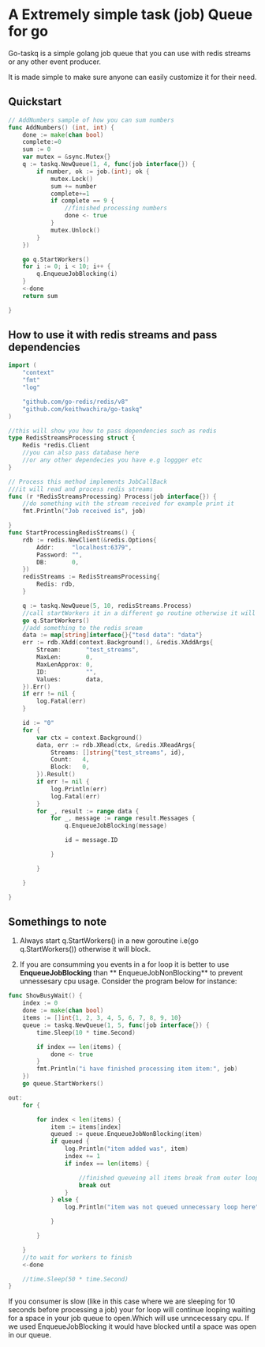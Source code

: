 # A Extremely simple task (job) Queue for go

Go-taskq is a simple golang job queue that you can use with redis streams or any other event producer.

It is made simple to make sure anyone can easily customize it for their need.

## Quickstart

```go
// AddNumbers sample of how you can sum numbers
func AddNumbers() (int, int) {
	done := make(chan bool)
	complete:=0
	sum := 0
	var mutex = &sync.Mutex{}
	q := taskq.NewQueue(1, 4, func(job interface{}) {
		if number, ok := job.(int); ok {
			mutex.Lock()
			sum += number
			complete+=1
			if complete == 9 {
				//finished processing numbers
				done <- true
			}
			mutex.Unlock()
		}
	})

	go q.StartWorkers()
	for i := 0; i < 10; i++ {
		q.EnqueueJobBlocking(i)
	}
	<-done
	return sum

}
```

## How to use it with redis streams and  pass dependencies

```go
import (
	"context"
	"fmt"
	"log"

	"github.com/go-redis/redis/v8"
	"github.com/keithwachira/go-taskq"
)

//this will show you how to pass dependencies such as redis
type RedisStreamsProcessing struct {
	Redis *redis.Client
    //you can also pass database here
    //or any other dependecies you have e.g loggger etc
}

// Process this method implements JobCallBack
///it will read and process redis streams
func (r *RedisStreamsProcessing) Process(job interface{}) {
	//do something with the stream received for example print it
	fmt.Println("Job received is", job)

}
func StartProcessingRedisStreams() {
	rdb := redis.NewClient(&redis.Options{
		Addr:     "localhost:6379",
		Password: "", 
		DB:       0,  
	})
	redisStreams := RedisStreamsProcessing{
		Redis: rdb,
	}

	q := taskq.NewQueue(5, 10, redisStreams.Process)
	//call startWorkers it in a different go routine otherwise it will block
	go q.StartWorkers()
	//add something to the redis sream
	data := map[string]interface{}{"tesd data": "data"}
	err := rdb.XAdd(context.Background(), &redis.XAddArgs{
		Stream:       "test_streams",
		MaxLen:       0,
		MaxLenApprox: 0,
		ID:           "",
		Values:       data,
	}).Err()
	if err != nil {
		log.Fatal(err)
	}

	id := "0"
	for {
		var ctx = context.Background()
		data, err := rdb.XRead(ctx, &redis.XReadArgs{
			Streams: []string{"test_streams", id},
			Count:   4,
			Block:   0,
		}).Result()
		if err != nil {
			log.Println(err)
			log.Fatal(err)
		}
		for _, result := range data {
			for _, message := range result.Messages {
				q.EnqueueJobBlocking(message)

				id = message.ID

			}

		}

	}

}


```

## Somethings to note

1. Always start q.StartWorkers() in a new goroutine i.e(go q.StartWorkers()) otherwise it will block.

2. If you are consumming you events in a for loop it is better to use **EnqueueJobBlocking** than **
   EnqueueJobNonBlocking** to prevent unnessesary cpu usage. Consider the program below for instance:

```go
func ShowBusyWait() {
	index := 0
	done := make(chan bool)
	items := []int{1, 2, 3, 4, 5, 6, 7, 8, 9, 10}
	queue := taskq.NewQueue(1, 5, func(job interface{}) {
		time.Sleep(10 * time.Second)

		if index == len(items) {
			done <- true
		}
		fmt.Println("i have finished processing item item:", job)
	})
	go queue.StartWorkers()

out:
	for {

		for index < len(items) {
			item := items[index]
			queued := queue.EnqueueJobNonBlocking(item)
			if queued {
				log.Println("item added was", item)
				index += 1
				if index == len(items) {

					//finished queueing all items break from outer loop
					break out
				}
			} else {
				log.Println("item was not queued unnecessary loop here")

			}

		}

	}
	//to wait for workers to finish
	<-done

	//time.Sleep(50 * time.Second)
}
```


If you consumer is slow (like in this case where we are sleeping for 10 seconds before processing a job) your for loop
will continue looping waiting for a space in your job queue to open.Which will use unncecessary cpu. If we used
EnqueueJobBlocking it would have blocked until a space was open in our queue.


